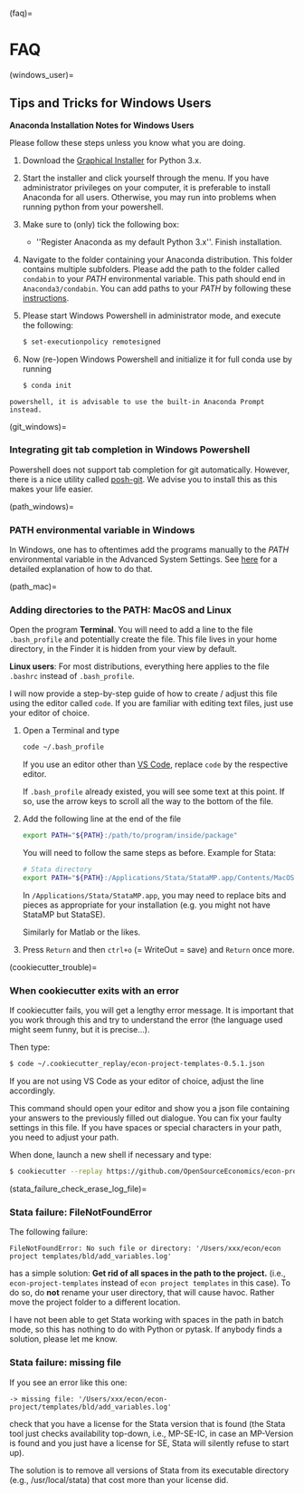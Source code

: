 (faq)=

# FAQ

(windows_user)=

## Tips and Tricks for Windows Users

**Anaconda Installation Notes for Windows Users**

Please follow these steps unless you know what you are doing.

1. Download the [Graphical Installer](https://www.anaconda.com/products/distribution)
   for Python 3.x.

1. Start the installer and click yourself through the menu. If you have administrator
   privileges on your computer, it is preferable to install Anaconda for all users.
   Otherwise, you may run into problems when running python from your powershell.

1. Make sure to (only) tick the following box:

   - ''Register Anaconda as my default Python 3.x''. Finish installation.

1. Navigate to the folder containing your Anaconda distribution. This folder contains
   multiple subfolders. Please add the path to the folder called `condabin` to your
   *PATH* environmental variable. This path should end in `Anaconda3/condabin`. You can
   add paths to your *PATH* by following these
   [instructions](https://www.computerhope.com/issues/ch000549.htm).

1. Please start Windows Powershell in administrator mode, and execute the following:

   ```bash
   $ set-executionpolicy remotesigned
   ```

1. Now (re-)open Windows Powershell and initialize it for full conda use by running

   ```bash
   $ conda init
   ```

```{warning} If you still run into problems when running conda and python from
powershell, it is advisable to use the built-in Anaconda Prompt instead.
```

(git_windows)=

### Integrating git tab completion in Windows Powershell

Powershell does not support tab completion for git automatically. However, there is a
nice utility called [posh-git](https://github.com/dahlbyk/posh-git). We advise you to
install this as this makes your life easier.

(path_windows)=

### PATH environmental variable in Windows

In Windows, one has to oftentimes add the programs manually to the *PATH* environmental
variable in the Advanced System Settings. See
[here](https://www.computerhope.com/issues/ch000549.htm) for a detailed explanation of
how to do that.

(path_mac)=

### Adding directories to the PATH: MacOS and Linux

Open the program **Terminal**. You will need to add a line to the file `.bash_profile`
and potentially create the file. This file lives in your home directory, in the Finder
it is hidden from your view by default.

**Linux users**: For most distributions, everything here applies to the file `.bashrc`
instead of `.bash_profile`.

I will now provide a step-by-step guide of how to create / adjust this file using the
editor called `code`. If you are familiar with editing text files, just use your editor
of choice.

1. Open a Terminal and type

   ```bash
   code ~/.bash_profile
   ```

   If you use an editor other than [VS Code](https://code.visualstudio.com/), replace
   `code` by the respective editor.

   If `.bash_profile` already existed, you will see some text at this point. If so, use
   the arrow keys to scroll all the way to the bottom of the file.

1. Add the following line at the end of the file

   ```bash
   export PATH="${PATH}:/path/to/program/inside/package"
   ```

   You will need to follow the same steps as before. Example for Stata:

   ```bash
   # Stata directory
   export PATH="${PATH}:/Applications/Stata/StataMP.app/Contents/MacOS/"
   ```

   In `/Applications/Stata/StataMP.app`, you may need to replace bits and pieces as
   appropriate for your installation (e.g. you might not have StataMP but StataSE).

   Similarly for Matlab or the likes.

1. Press `Return` and then `ctrl+o` (= WriteOut = save) and `Return` once more.

(cookiecutter_trouble)=

### When cookiecutter exits with an error

If cookiecutter fails, you will get a lengthy error message. It is important that you
work through this and try to understand the error (the language used might seem funny,
but it is precise...).

Then type:

```bash
$ code ~/.cookiecutter_replay/econ-project-templates-0.5.1.json
```

If you are not using VS Code as your editor of choice, adjust the line accordingly.

This command should open your editor and show you a json file containing your answers to
the previously filled out dialogue. You can fix your faulty settings in this file. If
you have spaces or special characters in your path, you need to adjust your path.

When done, launch a new shell if necessary and type:

```bash
$ cookiecutter --replay https://github.com/OpenSourceEconomics/econ-project-templates/archive/v0.5.1.zip
```

(stata_failure_check_erase_log_file)=

### Stata failure: FileNotFoundError

The following failure:

```
FileNotFoundError: No such file or directory: '/Users/xxx/econ/econ project templates/bld/add_variables.log'
```

has a simple solution: **Get rid of all spaces in the path to the project.** (i.e.,
`econ-project-templates` instead of `econ project templates` in this case). To do so, do
**not** rename your user directory, that will cause havoc. Rather move the project
folder to a different location.

I have not been able to get Stata working with spaces in the path in batch mode, so this
has nothing to do with Python or pytask. If anybody finds a solution, please let me
know.

### Stata failure: missing file

If you see an error like this one:

```
-> missing file: '/Users/xxx/econ/econ-project/templates/bld/add_variables.log'
```

check that you have a license for the Stata version that is found (the Stata tool just
checks availability top-down, i.e., MP-SE-IC, in case an MP-Version is found and you
just have a license for SE, Stata will silently refuse to start up).

The solution is to remove all versions of Stata from its executable directory (e.g.,
/usr/local/stata) that cost more than your license did.
